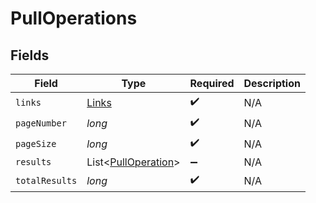 # PullOperations


## Fields

| Field                                                       | Type                                                        | Required                                                    | Description                                                 |
| ----------------------------------------------------------- | ----------------------------------------------------------- | ----------------------------------------------------------- | ----------------------------------------------------------- |
| `links`                                                     | [Links](../../models/shared/Links.md)                       | :heavy_check_mark:                                          | N/A                                                         |
| `pageNumber`                                                | *long*                                                      | :heavy_check_mark:                                          | N/A                                                         |
| `pageSize`                                                  | *long*                                                      | :heavy_check_mark:                                          | N/A                                                         |
| `results`                                                   | List<[PullOperation](../../models/shared/PullOperation.md)> | :heavy_minus_sign:                                          | N/A                                                         |
| `totalResults`                                              | *long*                                                      | :heavy_check_mark:                                          | N/A                                                         |